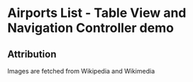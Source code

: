 # Airports List - Table View and Navigation Controller demo

## Attribution

Images are fetched from Wikipedia and Wikimedia
